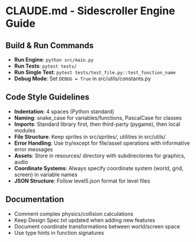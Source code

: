 # CLAUDE.md - Sidescroller Engine Guide

## Build & Run Commands
- **Run Engine**: `python src/main.py`
- **Run Tests**: `pytest tests/`
- **Run Single Test**: `pytest tests/test_file.py::test_function_name`
- **Debug Mode**: Set `DEBUG = True` in src/utils/constants.py

## Code Style Guidelines
- **Indentation**: 4 spaces (Python standard)
- **Naming**: snake_case for variables/functions, PascalCase for classes
- **Imports**: Standard library first, then third-party (pygame), then local modules
- **File Structure**: Keep sprites in src/sprites/, utilities in src/utils/
- **Error Handling**: Use try/except for file/asset operations with informative error messages
- **Assets**: Store in resources/ directory with subdirectories for graphics, audio
- **Coordinate Systems**: Always specify coordinate system (world, grid, screen) in variable names
- **JSON Structure**: Follow level5.json format for level files

## Documentation
- Comment complex physics/collision calculations
- Keep Design Spec.txt updated when adding new features
- Document coordinate transformations between world/screen space
- Use type hints in function signatures